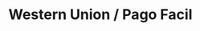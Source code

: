 ---
title: "Western Union / Pago Facil"
url: /ciudad-autonoma-de-buenos-aires/western-union-pago-facil/
shop: general
---